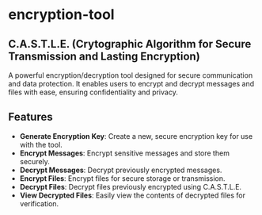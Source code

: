 # encryption-tool
## C.A.S.T.L.E. (Crytographic Algorithm for Secure Transmission and Lasting Encryption)
A powerful encryption/decryption tool designed for secure communication and data protection. It enables users to encrypt and decrypt messages and files with ease, ensuring confidentiality and privacy.

## Features

- **Generate Encryption Key**: Create a new, secure encryption key for use with the tool.
- **Encrypt Messages**: Encrypt sensitive messages and store them securely.
- **Decrypt Messages**: Decrypt previously encrypted messages.
- **Encrypt Files**: Encrypt files for secure storage or transmission.
- **Decrypt Files**: Decrypt files previously encrypted using C.A.S.T.L.E.
- **View Decrypted Files**: Easily view the contents of decrypted files for verification.
